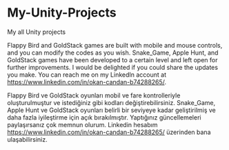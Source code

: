 # My-Unity-Projects
 My all Unity projects

Flappy Bird and GoldStack games are built with mobile and mouse controls, and you can modify the codes as you wish. Snake_Game, Apple Hunt, and GoldStack games have been developed to a certain level and left open for further improvements. I would be delighted if you could share the updates you make. You can reach me on my LinkedIn account at https://www.linkedin.com/in/okan-candan-b74288265/.


Flappy Bird ve GoldStack oyunları mobil ve fare kontrolleriyle oluşturulmuştur ve istediğiniz gibi kodları değiştirebilirsiniz. Snake_Game, Apple Hunt ve GoldStack oyunları belirli bir seviyeye kadar geliştirilmiş ve daha fazla iyileştirme için açık bırakılmıştır. Yaptığınız güncellemeleri paylaşırsanız çok memnun olurum. Linkedin hesabım https://www.linkedin.com/in/okan-candan-b74288265/ üzerinden bana ulaşabilirsiniz.